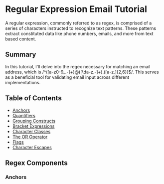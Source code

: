 # Regular Expression Email Tutorial 

A regular expression, commonly referred to as regex, is comprised of a series of characters instructed to recognize text patterns. These patterns extract constituted data like phone numbers, emails, and more from text based content. 

## Summary

In this tutorial, I'll delve into the regex necessary for matching an email address, which is /^([a-z0-9_\.-]+)@([\da-z\.-]+)\.([a-z\.]{2,6})$/. This serves as a beneficial tool for validating email input across different implementations.

## Table of Contents

- [Anchors](#anchors)
- [Quantifiers](#quantifiers)
- [Grouping Constructs](#grouping-constructs)
- [Bracket Expressions](#bracket-expressions)
- [Character Classes](#character-classes)
- [The OR Operator](#the-or-operator)
- [Flags](#flags)
- [Character Escapes](#character-escapes)

## Regex Components

### Anchors